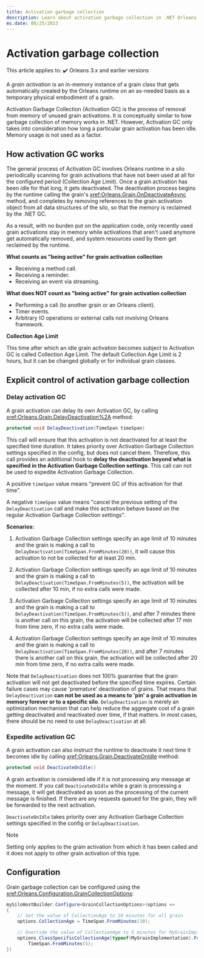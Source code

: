 ```yaml
---
title: Activation garbage collection
description: Learn about activation garbage collection in .NET Orleans.
ms.date: 08/25/2023
---
```


# Activation garbage collection

This article applies to: ✔️ Orleans 3.x and earlier versions

A *grain activation* is an in-memory instance of a grain class that gets automatically created by the Orleans runtime on an as-needed basis as a temporary physical embodiment of a grain.

Activation Garbage Collection (Activation GC) is the process of removal from memory of unused grain activations. It is conceptually similar to how garbage collection of memory works in .NET. However, Activation GC only takes into consideration how long a particular grain activation has been idle. Memory usage is not used as a factor.

## How activation GC works

The general process of Activation GC involves Orleans runtime in a silo periodically scanning for grain activations that have not been used at all for the configured period (Collection Age Limit). Once a grain activation has been idle for that long, it gets deactivated. The deactivation process begins by the runtime calling the grain's <xref:Orleans.Grain.OnDeactivateAsync> method, and completes by removing references to the grain activation object from all data structures of the silo, so that the memory is reclaimed by the .NET GC.

As a result, with no burden put on the application code, only recently used grain activations stay in memory while activations that aren't used anymore get automatically removed, and system resources used by them get reclaimed by the runtime.

**What counts as "being active" for grain activation collection**

* Receiving a method call.
* Receiving a reminder.
* Receiving an event via streaming.

**What does NOT count as "being active" for grain activation collection**

* Performing a call (to another grain or an Orleans client).
* Timer events.
* Arbitrary IO operations or external calls not involving Orleans framework.

**Collection Age Limit**

This time after which an idle grain activation becomes subject to Activation GC is called Collection Age Limit. The default Collection Age Limit is 2 hours, but it can be changed globally or for individual grain classes.

## Explicit control of activation garbage collection

### Delay activation GC

A grain activation can delay its own Activation GC, by calling <xref:Orleans.Grain.DelayDeactivation%2A> method:

```csharp
protected void DelayDeactivation(TimeSpan timeSpan)
```

This call will ensure that this activation is not deactivated for at least the specified time duration. It takes priority over Activation Garbage Collection settings specified in the config, but does not cancel them. Therefore, this call provides an additional hook to **delay the deactivation beyond what is specified in the Activation Garbage Collection settings**. This call can not be used to expedite Activation Garbage Collection.

A positive `timeSpan` value means "prevent GC of this activation for that time".

A negative `timeSpan` value means "cancel the previous setting of the `DelayDeactivation` call and make this activation behave based on the regular Activation Garbage Collection settings".

**Scenarios:**

1. Activation Garbage Collection settings specify an age limit of 10 minutes and the grain is making a call to `DelayDeactivation(TimeSpan.FromMinutes(20))`, it will cause this activation to not be collected for at least 20 min.

1. Activation Garbage Collection settings specify an age limit of 10 minutes and the grain is making a call to `DelayDeactivation(TimeSpan.FromMinutes(5))`, the activation will be collected after 10 min, if no extra calls were made.

1. Activation Garbage Collection settings specify an age limit of 10 minutes and the grain is making a call to `DelayDeactivation(TimeSpan.FromMinutes(5))`, and after 7 minutes there is another call on this grain, the activation will be collected after 17 min from time zero, if no extra calls were made.

1. Activation Garbage Collection settings specify an age limit of 10 minutes and the grain is making a call to `DelayDeactivation(TimeSpan.FromMinutes(20))`, and after 7 minutes there is another call on this grain, the activation will be collected after 20 min from time zero, if no extra calls were made.

Note that `DelayDeactivation` does not 100% guarantee that the grain activation will not get deactivated before the specified time expires. Certain failure cases may cause 'premature' deactivation of grains. That means that `DelayDeactivation` **can not be used as a means to 'pin' a grain activation in memory forever or to a specific silo**. `DelayDeactivation` is merely an optimization mechanism that can help reduce the aggregate cost of a grain getting deactivated and reactivated over time, if that matters. In most cases, there should be no need to use `DelayDeactivation` at all.

### Expedite activation GC

A grain activation can also instruct the runtime to deactivate it next time it becomes idle by calling <xref:Orleans.Grain.DeactivateOnIdle> method:

```csharp
protected void DeactivateOnIdle()
```

A grain activation is considered idle if it is not processing any message at the moment. If you call `DeactivateOnIdle` while a grain is processing a message, it will get deactivated as soon as the processing of the current message is finished. If there are any requests queued for the grain, they will be forwarded to the next activation.

`DeactivateOnIdle` takes priority over any Activation Garbage Collection settings specified in the config or `DelayDeactivation`.

> [!NOTE]
> Setting only applies to the grain activation from which it has been called and it does not apply to other grain activation of this type.

## Configuration

Grain garbage collection can be configured using the <xref:Orleans.Configuration.GrainCollectionOptions>:

```csharp
mySiloHostBuilder.Configure<GrainCollectionOptions>(options =>
{
    // Set the value of CollectionAge to 10 minutes for all grain
    options.CollectionAge = TimeSpan.FromMinutes(10);

    // Override the value of CollectionAge to 5 minutes for MyGrainImplementation
    options.ClassSpecificCollectionAge[typeof(MyGrainImplementation).FullName] =
        TimeSpan.FromMinutes(5);
})
```
